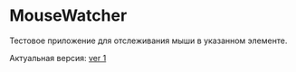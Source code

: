 MouseWatcher
============

Тестовое приложение для отслеживания мыши в указанном элементе.

Актуальная версия: [ver 1](TODO.md#ver-1)
